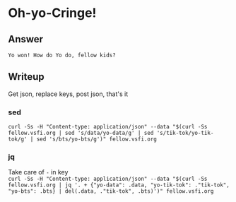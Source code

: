 # Oh-yo-Cringe!

## Answer

`Yo won! How do Yo do, fellow kids?`

## Writeup

Get json, replace keys, post json, that's it

### sed

`curl -Ss -H "Content-type: application/json" --data "$(curl -Ss fellow.vsfi.org | sed 's/data/yo-data/g' | sed 's/tik-tok/yo-tik-tok/g' | sed 's/bts/yo-bts/g')" fellow.vsfi.org`

### jq

Take care of `-` in key  
`curl -Ss -H "Content-type: application/json" --data "$(curl -Ss fellow.vsfi.org | jq '. + {"yo-data": .data, "yo-tik-tok": ."tik-tok", "yo-bts": .bts} | del(.data, ."tik-tok", .bts)')" fellow.vsfi.org`
